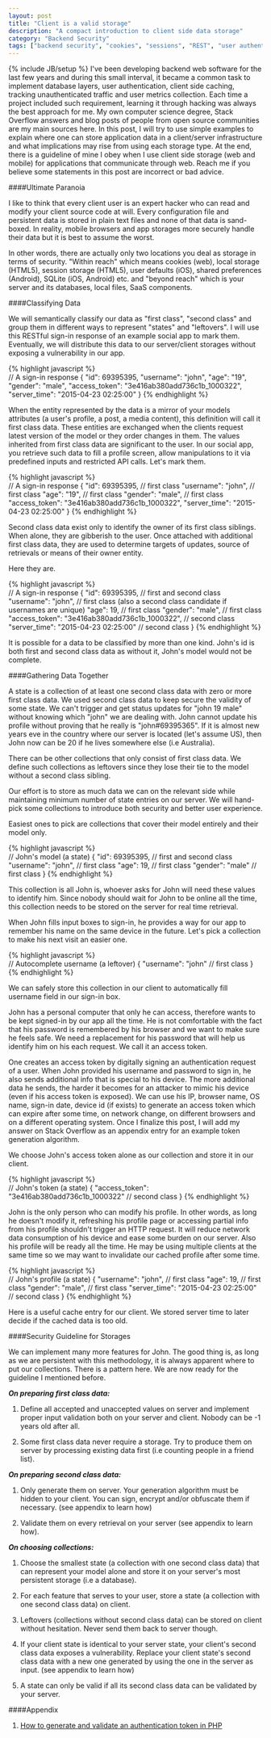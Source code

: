 ```yaml
---
layout: post
title: "Client is a valid storage"
description: "A compact introduction to client side data storage"
category: "Backend Security"
tags: ["backend security", "cookies", "sessions", "REST", "user authentication"]
---
```

{% include JB/setup %}
I've been developing backend web software for the last few years and during this small interval, it became a common task to implement database layers, user authentication, client side caching, tracking unauthenticated traffic and user metrics collection. Each time a project included such requirement, learning it through hacking was always the best approach for me. My own computer science degree, Stack Overflow answers and blog posts of people from open source communities are my main sources here. In this post, I will try to use simple examples to explain where one can store application data in a client/server infrastructure and what implications may rise from using each storage type. At the end, there is a guideline of mine I obey when I use client side storage (web and mobile) for applications that communicate through web. Reach me if you believe some statements in this post are incorrect or bad advice.
 
####Ultimate Paranoia

I like to think that every client user is an expert hacker who can read and modify your client source code at will. Every configuration file and persistent data is stored in plain text files and none of that data is sand-boxed. In reality, mobile browsers and app storages more securely handle their data but it is best to assume the worst. 

In other words, there are actually only two locations you deal as storage in terms of security. "Within reach" which means cookies (web), local storage (HTML5), session storage (HTML5), user defaults (iOS), shared preferences (Android), SQLite (iOS, Android) etc. and "beyond reach" which is your server and its databases, local files, SaaS components. 

####Classifying Data

We will semantically classify our data as "first class", "second class" and group them in different ways to represent "states" and "leftovers". I will use this RESTful sign-in response of an example social app to mark them. Eventually, we will distribute this data to our server/client storages without exposing a vulnerability in our app.

{% highlight javascript %}  
// A sign-in response
{
    "id": 69395395,
    "username": "john",
    "age": "19",
    "gender": "male",
    "access_token": "3e416ab380add736c1b_1000322",
    "server_time": "2015-04-23 02:25:00"
}
{% endhighlight %}

When the entity represented by the data is a mirror of your models attributes (a user's profile, a post, a media content), this definition will call it first class data. These entities are exchanged when the clients request latest version of the model or they order changes in them. The values inherited from first class data are significant to the user. In our social app, you retrieve such data to fill a profile screen, allow manipulations to it via predefined inputs and restricted API calls. Let's mark them.

{% highlight javascript %}  
// A sign-in response
{
    "id": 69395395,                                 // first class
    "username": "john",                             // first class
    "age": "19",                                    // first class
    "gender": "male",                               // first class
    "access_token": "3e416ab380add736c1b_1000322",
    "server_time": "2015-04-23 02:25:00"
}
{% endhighlight %}

Second class data exist only to identify the owner of its first class siblings. When alone, they are gibberish to the user. Once attached with additional first class data, they are used to determine targets of updates, source of retrievals or means of their owner entity.

Here they are.

{% highlight javascript %}  
// A sign-in response
{
    "id": 69395395,                                 // first and second class
    "username": "john",                             // first class (also a second class candidate if usernames are unique)
    "age": 19,                                      // first class
    "gender": "male",                               // first class
    "access_token": "3e416ab380add736c1b_1000322",  // second class
    "server_time": "2015-04-23 02:25:00"            // second class
}
{% endhighlight %}

It is possible for a data to be classified by more than one kind. John's id is both first and second class data as without it, John's model would not be complete.

####Gathering Data Together

A state is a collection of at least one second class data with zero or more first class data. We used second class data to keep secure the validity of some state. We can't trigger and get status updates for "john 19 male" without knowing which "john" we are dealing with. John cannot update his profile without proving that he really is "john#69395365". If it is almost new years eve in the country where our server is located (let's assume US), then John now can be 20 if he lives somewhere else (i.e Australia).

There can be other collections that only consist of first class data. We define such collections as leftovers since they lose their tie to the model without a second class sibling. 

Our effort is to store as much data we can on the relevant side while maintaining minimum number of state entries on our server. We will hand-pick some collections to introduce both security and better user experience. 

Easiest ones to pick are collections that cover their model entirely and their model only. 

{% highlight javascript %}  
// John's model (a state)
{
    "id": 69395395,         // first and second class
    "username": "john",     // first class
    "age": 19,              // first class
    "gender": "male"        // first class
}
{% endhighlight %}

This collection is all John is, whoever asks for John will need these values to identify him. Since nobody should wait for John to be online all the time, this collection needs to be stored on the server for real time retrieval.

When John fills input boxes to sign-in, he provides a way for our app to remember his name on the same device in the future. Let's pick a collection to make his next visit an easier one.

{% highlight javascript %}  
// Autocomplete username (a leftover)
{
    "username": "john"      // first class
}
{% endhighlight %}

We can safely store this collection in our client to automatically fill username field in our sign-in box.

John has a personal computer that only he can access, therefore wants to be kept signed-in by our app all the time. He is not comfortable with the fact that his password is remembered by his browser and we want to make sure he feels safe. We need a replacement for his password that will help us identify him on his each request. We call it an access token. 

One creates an access token by digitally signing an authentication request of a user. When John provided his username and password to sign in, he also sends additional info that is special to his device. The more additional data he sends, the harder it becomes for an attacker to mimic his device (even if his access token is exposed). We can use his IP, browser name, OS name, sign-in date, device id (if exists) to generate an access token which can expire after some time, on network change, on different browsers and on a different operating system. Once I finalize this post, I will add my answer on Stack Overflow as an appendix entry for an example token generation algorithm.

We choose John's access token alone as our collection and store it in our client.

{% highlight javascript %}  
// John's token (a state)
{
    "access_token": "3e416ab380add736c1b_1000322"       // second class
}
{% endhighlight %}

John is the only person who can modify his profile. In other words, as long he doesn't modify it, refreshing his profile page or accessing partial info from his profile shouldn't trigger an HTTP request. It will reduce network data consumption of his device and ease some burden on our server. Also his profile will be ready all the time. He may be using multiple clients at the same time so we may want to invalidate our cached profile after some time.

{% highlight javascript %}  
// John's profile (a state)
{
    "username": "john",                                 // first class
    "age": 19,                                          // first class
    "gender": "male",                                   // first class
    "server_time": "2015-04-23 02:25:00"                // second class
}
{% endhighlight %}

Here is a useful cache entry for our client. We stored server time to later decide if the cached data is too old.

####Security Guideline for Storages

We can implement many more features for John. The good thing is, as long as we are persistent with this methodology, it is always apparent where to put our collections. There is a pattern here. We are now ready for the guideline I mentioned before.

***On preparing first class data:***

1. Define all accepted and unaccepted values on server and implement proper input validation both on your server and client. Nobody can be -1 years old after all.

2. Some first class data never require a storage. Try to produce them on server by processing existing data first (i.e counting people in a friend list).

***On preparing second class data:***

1. Only generate them on server. Your generation algorithm must be hidden to your client. You can sign, encrypt and/or obfuscate them if necessary. (see appendix to learn how)

2. Validate them on every retrieval on your server (see appendix to learn how).

***On choosing collections:***

1. Choose the smallest state (a collection with one second class data) that can represent your model alone and store it on your server's most persistent storage (i.e a database).

2. For each feature that serves to your user, store a state (a collection with one second class data) on client.

3. Leftovers (collections without second class data) can be stored on client without hesitation. Never send them back to server though.

4. If your client state is identical to your server state, your client's second class data exposes a vulnerability. Replace your client state's second class data with a new one generated by using the one in the server as input. (see appendix to learn how)

5. A state can only be valid if all its second class data can be validated by your server.

####Appendix

1. [How to generate and validate an authentication token in PHP](https://stackoverflow.com/questions/29387710/ionic-ngcookies-php-authentication-how-secure-can-it-be/29411089#29411089)
